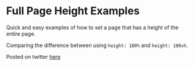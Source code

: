 # Full Page Height Examples

Quick and easy examples of how to set a page that has a height of the entire page.

Comparing the difference between using `height: 100%` and `height: 100vh`.

Posted on twitter [here](https://twitter.com/KyleMcKell/status/1495595624217321473)
